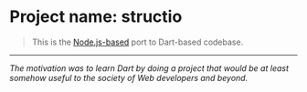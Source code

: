 # Project name: structio

> This is the [Node.js-based](https://github.com/projektorius96/structio) port to Dart-based codebase.

---

_The motivation was to learn Dart by doing a project that would be at least somehow useful to the society of Web developers and beyond._
